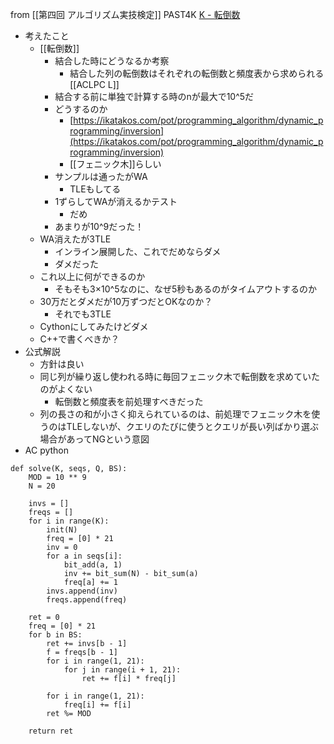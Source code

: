 
from [[第四回 アルゴリズム実技検定]]
PAST4K
[K - 転倒数](https://atcoder.jp/contests/past202010-open/tasks/past202010_k)
- 考えたこと
    - [[転倒数]]
        - 結合した時にどうなるか考察
            - 結合した列の転倒数はそれぞれの転倒数と頻度表から求められる [[ACLPC L]]
        - 結合する前に単独で計算する時のnが最大で10^5だ
        - どうするのか
            - [https://ikatakos.com/pot/programming_algorithm/dynamic_programming/inversion](https://ikatakos.com/pot/programming_algorithm/dynamic_programming/inversion)
            - [[フェニック木]]らしい
        - サンプルは通ったがWA
            - TLEもしてる
        - 1ずらしてWAが消えるかテスト
            - だめ
        - あまりが10^9だった！
    - WA消えたが3TLE
        - インライン展開した、これでだめならダメ
        - ダメだった
    - これ以上に何ができるのか
        - そもそも3×10^5なのに、なぜ5秒もあるのがタイムアウトするのか
    - 30万だとダメだが10万ずつだとOKなのか？
        - それでも3TLE
    - Cythonにしてみたけどダメ
    - C++で書くべきか？
- 公式解説
    - 方針は良い
    - 同じ列が繰り返し使われる時に毎回フェニック木で転倒数を求めていたのがよくない
        - 転倒数と頻度表を前処理すべきだった
    - 列の長さの和が小さく抑えられているのは、前処理でフェニック木を使うのはTLEしないが、クエリのたびに使うとクエリが長い列ばかり選ぶ場合があってNGという意図
- AC
python

```
def solve(K, seqs, Q, BS):
    MOD = 10 ** 9
    N = 20

    invs = []
    freqs = []
    for i in range(K):
        init(N)
        freq = [0] * 21
        inv = 0
        for a in seqs[i]:
            bit_add(a, 1)
            inv += bit_sum(N) - bit_sum(a)
            freq[a] += 1
        invs.append(inv)
        freqs.append(freq)

    ret = 0
    freq = [0] * 21
    for b in BS:
        ret += invs[b - 1]
        f = freqs[b - 1]
        for i in range(1, 21):
            for j in range(i + 1, 21):
                ret += f[i] * freq[j]

        for i in range(1, 21):
            freq[i] += f[i]
        ret %= MOD

    return ret
```


